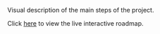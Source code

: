 Visual description of the main steps of the project.


Click [here](https://miro.com/app/live-embed/uXjVL5EWnjg=/?moveToViewport=-21988,-9745,19768,9379&embedId=724284820493) to view the live interactive roadmap.
